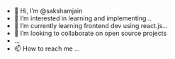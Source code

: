 - 👋 Hi, I’m @sakshamjain
- 👀 I’m interested in learning and implementing...
- 🌱 I’m currently learning frontend dev using react.js...
- 💞️ I’m looking to collaborate on open source projects
- ...
- 📫 How to reach me ...

<!---
sakshamjainn/sakshamjainn is a ✨ special ✨ repository because its `README.md` (this file) appears on your GitHub profile.
You can click the Preview link to take a look at your changes.
--->
